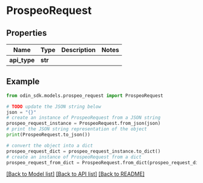 # ProspeoRequest


## Properties

Name | Type | Description | Notes
------------ | ------------- | ------------- | -------------
**api_type** | **str** |  | 

## Example

```python
from odin_sdk.models.prospeo_request import ProspeoRequest

# TODO update the JSON string below
json = "{}"
# create an instance of ProspeoRequest from a JSON string
prospeo_request_instance = ProspeoRequest.from_json(json)
# print the JSON string representation of the object
print(ProspeoRequest.to_json())

# convert the object into a dict
prospeo_request_dict = prospeo_request_instance.to_dict()
# create an instance of ProspeoRequest from a dict
prospeo_request_from_dict = ProspeoRequest.from_dict(prospeo_request_dict)
```
[[Back to Model list]](../README.md#documentation-for-models) [[Back to API list]](../README.md#documentation-for-api-endpoints) [[Back to README]](../README.md)


